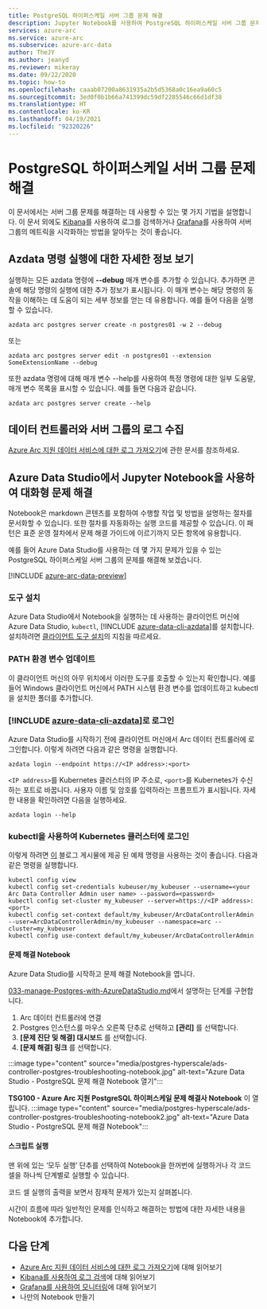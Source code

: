 ```yaml
---
title: PostgreSQL 하이퍼스케일 서버 그룹 문제 해결
description: Jupyter Notebook를 사용하여 PostgreSQL 하이퍼스케일 서버 그룹 문제 해결
services: azure-arc
ms.service: azure-arc
ms.subservice: azure-arc-data
author: TheJY
ms.author: jeanyd
ms.reviewer: mikeray
ms.date: 09/22/2020
ms.topic: how-to
ms.openlocfilehash: caaab07200a8631935a2b5d5368a0c16ea9a60c5
ms.sourcegitcommit: 3ed0f0b1b66a741399dc59df2285546c66d1df38
ms.translationtype: HT
ms.contentlocale: ko-KR
ms.lasthandoff: 04/19/2021
ms.locfileid: "92320226"
---
```

# <a name="troubleshooting-postgresql-hyperscale-server-groups"></a>PostgreSQL 하이퍼스케일 서버 그룹 문제 해결
이 문서에서는 서버 그룹 문제를 해결하는 데 사용할 수 있는 몇 가지 기법을 설명합니다. 이 문서 외에도 [Kibana](monitor-grafana-kibana.md)를 사용하여 로그를 검색하거나 [Grafana](monitor-grafana-kibana.md)를 사용하여 서버 그룹의 메트릭을 시각화하는 방법을 알아두는 것이 좋습니다. 

## <a name="getting-more-details-about-the-execution-of-an-azdata-command"></a>Azdata 명령 실행에 대한 자세한 정보 보기
실행하는 모든 azdata 명령에 **--debug** 매개 변수를 추가할 수 있습니다. 추가하면 콘솔에 해당 명령의 실행에 대한 추가 정보가 표시됩니다. 이 매개 변수는 해당 명령의 동작을 이해하는 데 도움이 되는 세부 정보를 얻는 데 유용합니다.
예를 들어 다음을 실행할 수 있습니다.
```console
azdata arc postgres server create -n postgres01 -w 2 --debug
```

또는
```console
azdata arc postgres server edit -n postgres01 --extension SomeExtensionName --debug
```

또한 azdata 명령에 대해 매개 변수 --help를 사용하여 특정 명령에 대한 일부 도움말, 매개 변수 목록을 표시할 수 있습니다. 예를 들면 다음과 같습니다.
```console
azdata arc postgres server create --help
```


## <a name="collecting-logs-of-the-data-controller-and-your-server-groups"></a>데이터 컨트롤러와 서버 그룹의 로그 수집
[Azure Arc 지원 데이터 서비스에 대한 로그 가져오기](troubleshooting-get-logs.md)에 관한 문서를 참조하세요.



## <a name="interactive-troubleshooting-with-jupyter-notebooks-in-azure-data-studio"></a>Azure Data Studio에서 Jupyter Notebook을 사용하여 대화형 문제 해결
Notebook은 markdown 콘텐츠를 포함하여 수행할 작업 및 방법을 설명하는 절차를 문서화할 수 있습니다. 또한 절차를 자동화하는 실행 코드를 제공할 수 있습니다.  이 패턴은 표준 운영 절차에서 문제 해결 가이드에 이르기까지 모든 항목에 유용합니다.

예를 들어 Azure Data Studio를 사용하는 데 몇 가지 문제가 있을 수 있는 PostgreSQL 하이퍼스케일 서버 그룹의 문제를 해결해 보겠습니다.

[!INCLUDE [azure-arc-data-preview](../../../includes/azure-arc-data-preview.md)]

### <a name="install-tools"></a>도구 설치

Azure Data Studio에서 Notebook을 실행하는 데 사용하는 클라이언트 머신에 Azure Data Studio, `kubectl`, [!INCLUDE [azure-data-cli-azdata](../../../includes/azure-data-cli-azdata.md)]를 설치합니다. 설치하려면 [클라이언트 도구 설치](install-client-tools.md)의 지침을 따르세요.

### <a name="update-the-path-environment-variable"></a>PATH 환경 변수 업데이트

이 클라이언트 머신의 아무 위치에서 이러한 도구를 호출할 수 있는지 확인합니다. 예를 들어 Windows 클라이언트 머신에서 PATH 시스템 환경 변수를 업데이트하고 kubectl을 설치한 폴더를 추가합니다.

### <a name="sign-in-with-azure-data-cli-azdata"></a>[!INCLUDE [azure-data-cli-azdata](../../../includes/azure-data-cli-azdata.md)]로 로그인

Azure Data Studio를 시작하기 전에 클라이언트 머신에서 Arc 데이터 컨트롤러에 로그인합니다. 이렇게 하려면 다음과 같은 명령을 실행합니다.

```console
azdata login --endpoint https://<IP address>:<port>
```

`<IP address>`를 Kubernetes 클러스터의 IP 주소로, `<port>`를 Kubernetes가 수신하는 포트로 바꿉니다. 사용자 이름 및 암호를 입력하라는 프롬프트가 표시됩니다. 자세한 내용을 확인하려면 다음을 실행하세요.

```console
azdata login --help
```

### <a name="log-into-your-kubernetes-cluster-with-kubectl"></a>kubectl을 사용하여 Kubernetes 클러스터에 로그인

이렇게 하려면 [이](https://blog.christianposta.com/kubernetes/logging-into-a-kubernetes-cluster-with-kubectl/) 블로그 게시물에 제공 된 예제 명령을 사용하는 것이 좋습니다.
다음과 같은 명령을 실행합니다.

```console
kubectl config view
kubectl config set-credentials kubeuser/my_kubeuser --username=<your Arc Data Controller Admin user name> --password=<password>
kubectl config set-cluster my_kubeuser --server=https://<IP address>:<port>
kubectl config set-context default/my_kubeuser/ArcDataControllerAdmin --user=ArcDataControllerAdmin/my_kubeuser --namespace=arc --cluster=my_kubeuser
kubectl config use-context default/my_kubeuser/ArcDataControllerAdmin
```

#### <a name="the-troubleshooting-notebook"></a>문제 해결 Notebook

Azure Data Studio를 시작하고 문제 해결 Notebook을 엽니다. 

[033-manage-Postgres-with-AzureDataStudio.md](manage-postgresql-hyperscale-server-group-with-azure-data-studio.md)에서 설명하는 단계를 구현합니다.

1. Arc 데이터 컨트롤러에 연결
2. Postgres 인스턴스를 마우스 오른쪽 단추로 선택하고 **[관리]** 를 선택합니다.
3. **[문제 진단 및 해결] 대시보드** 를 선택합니다.
4. **[문제 해결] 링크** 를 선택합니다.

:::image type="content" source="media/postgres-hyperscale/ads-controller-postgres-troubleshooting-notebook.jpg" alt-text="Azure Data Studio - PostgreSQL 문제 해결 Notebook 열기":::

**TSG100 - Azure Arc 지원 PostgreSQL 하이퍼스케일 문제 해결사 Notebook** 이 열립니다. :::image type="content" source="media/postgres-hyperscale/ads-controller-postgres-troubleshooting-notebook2.jpg" alt-text="Azure Data Studio - PostgreSQL 문제 해결 Notebook":::

#### <a name="run-the-scripts"></a>스크립트 실행
맨 위에 있는 ‘모두 실행’ 단추를 선택하여 Notebook을 한꺼번에 실행하거나 각 코드 셀을 하나씩 단계별로 실행할 수 있습니다.

코드 셀 실행의 출력을 보면서 잠재적 문제가 있는지 살펴봅니다.

시간이 흐름에 따라 일반적인 문제를 인식하고 해결하는 방법에 대한 자세한 내용을 Notebook에 추가합니다.

## <a name="next-step"></a>다음 단계
- [Azure Arc 지원 데이터 서비스에 대한 로그 가져오기](troubleshooting-get-logs.md)에 대해 읽어보기
- [Kibana를 사용하여 로그 검색](monitor-grafana-kibana.md)에 대해 읽어보기
- [Grafana를 사용하여 모니터링](monitor-grafana-kibana.md)에 대해 읽어보기
- 나만의 Notebook 만들기
